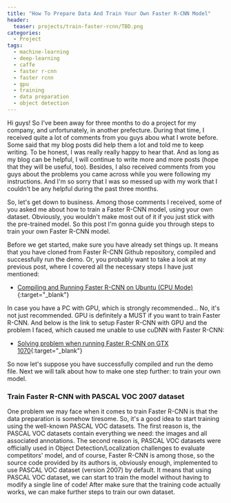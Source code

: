 ```yaml
---
title: "How To Prepare Data And Train Your Own Faster R-CNN Model"
header:
  teaser: projects/train-faster-rcnn/TBD.png
categories:
  - Project
tags:
  - machine-learning
  - deep-learning
  - caffe
  - faster r-cnn
  - faster rcnn
  - gpu
  - training
  - data preparation
  - object detection
---
```

<script src="https://cdn.mathjax.org/mathjax/latest/MathJax.js?config=TeX-AMS-MML_HTMLorMML" type="text/javascript"></script>
Hi guys! So I've been away for three months to do a project for my company, and unfortunately, in another prefecture. During that time, I received quite a lot of comments from you guys abou what I wrote before. Some said that my blog posts did help them a lot and told me to keep writing.
To be honest, I was really really happy to hear that. And as long as my blog can be helpful, I will continue to write more and more posts (hope that they will be useful, too).
Besides, I also received comments from you guys about the problems you came across while you were following my instructions. And I'm so sorry that I was so messed up with my work that I couldn't be any helpful during the past three months.

So, let's get down to business. Among those comments I received, some of you asked me about how to train a Faster R-CNN model, using your own dataset. Obviously, you wouldn't make most out of it if you just stick with the pre-trained model. So this post I'm gonna guide you through steps to train your own Faster R-CNN model.

Before we get started, make sure you have already set things up. It means that you have cloned from Faster R-CNN Github repository, compiled and successfully run the demo. Or, you probably want to take a look at my previous post, where I covered all the necessary steps I have just mentioned:

* [Compiling and Running Faster R-CNN on Ubuntu (CPU Mode)](https://chunml.github.io/ChunML.github.io/project/Running-Faster-RCNN-Ubuntu/){:target="_blank"}

In case you have a PC with GPU, which is strongly recommended... No, it's not just recommended. GPU is definitely a MUST if you want to train Faster R-CNN. And below is the link to setup Faster R-CNN with GPU and the problem I faced, which caused me unable to use cuDNN with Faster R-CNN:

* [Solving problem when running Faster R-CNN on GTX 1070](https://chunml.github.io/ChunML.github.io/project/Problem-Faster-RCNN-GPU/){:target="_blank"}

So now let's suppose you have successfully compiled and run the demo file. Next we will talk about how to make one step further: to train your own model.

### Train Faster R-CNN with PASCAL VOC 2007 dataset

One problem we may face when it comes to train Faster R-CNN is that the data preparation is somehow tiresome. So, it's a good idea to start training using the well-known PASCAL VOC datasets.
The first reason is, the PASCAL VOC datasets contain everything we need: the images and all associated annotations. The second reason is, PASCAL VOC datasets were officially used in Object Detection/Localization challenges to evaluate competitors' model, and of course, Faster R-CNN is among those, so the source code provided by its authors is, obviously enough, implemented to use PASCAL VOC dataset (version 2007) by default.
It means that using PASCAL VOC dataset, we can start to train the model without having to modify a single line of code! After make sure that the training code actually works, we can make further steps to train our own dataset.

